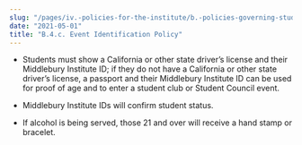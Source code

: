 ```yaml
---
slug: "/pages/iv.-policies-for-the-institute/b.-policies-governing-student-conduct-and-student-organizations/d.-student-clubs-and-organizations/b.4.c.-event-identification-policy"
date: "2021-05-01"
title: "B.4.c. Event Identification Policy"
---
```


*   Students must show a California or other state driver’s license and their Middlebury Institute ID; if they do not have a California or other state driver’s license, a passport and their Middlebury Institute ID can be used for proof of age and to enter a student club or Student Council event.

*   Middlebury Institute IDs will confirm student status.

*   If alcohol is being served, those 21 and over will receive a hand stamp or bracelet.